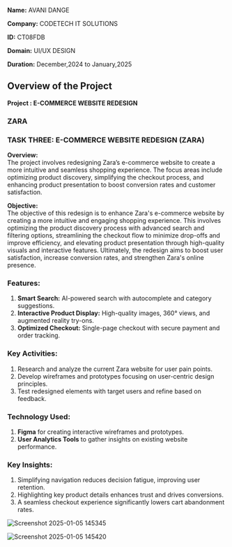 **Name:** AVANI DANGE

**Company:** CODETECH IT SOLUTIONS

**ID:**  CT08FDB

**Domain:** UI/UX DESIGN

**Duration:** December,2024 to January,2025

## Overview of the Project
**Project :  E-COMMERCE WEBSITE REDESIGN**
### ZARA
### **TASK THREE: E-COMMERCE WEBSITE REDESIGN (ZARA)**  

**Overview:**  
The project involves redesigning Zara’s e-commerce website to create a more intuitive and seamless shopping experience. The focus areas include optimizing product discovery, simplifying the checkout process, and enhancing product presentation to boost conversion rates and customer satisfaction.

**Objective:**  
The objective of this redesign is to enhance Zara's e-commerce website by creating a more intuitive and engaging shopping experience. This involves optimizing the product discovery process with advanced search and filtering options, streamlining the checkout flow to minimize drop-offs and improve efficiency, and elevating product presentation through high-quality visuals and interactive features. Ultimately, the redesign aims to boost user satisfaction, increase conversion rates, and strengthen Zara's online presence.

### **Features:**  
1. **Smart Search:** AI-powered search with autocomplete and category suggestions.  
2. **Interactive Product Display:** High-quality images, 360° views, and augmented reality try-ons.  
3. **Optimized Checkout:** Single-page checkout with secure payment and order tracking.  


### **Key Activities:**  
1. Research and analyze the current Zara website for user pain points.  
2. Develop wireframes and prototypes focusing on user-centric design principles.  
3. Test redesigned elements with target users and refine based on feedback.  


### **Technology Used:**  
1. **Figma** for creating interactive wireframes and prototypes.  
2. **User Analytics Tools** to gather insights on existing website performance.  


### **Key Insights:**  
1. Simplifying navigation reduces decision fatigue, improving user retention.  
2. Highlighting key product details enhances trust and drives conversions.  
3. A seamless checkout experience significantly lowers cart abandonment rates.  

![Screenshot 2025-01-05 145345](https://github.com/user-attachments/assets/31286b0e-c773-44c4-a5ef-cb75af0997e7)

![Screenshot 2025-01-05 145420](https://github.com/user-attachments/assets/dd90ca10-dfad-4d86-80b0-6da5d7bb2fd9)
